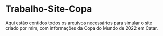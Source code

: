 # Trabalho-Site-Copa
Aqui estão contidos todos os arquivos necessários para simular o site criado por mim, com informações da Copa do Mundo de 2022 em Catar.
